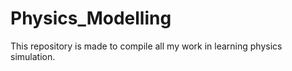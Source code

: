 # Physics_Modelling
This repository is made  to compile all  my work  in learning physics simulation.
